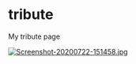 # tribute
My tribute page

[![Screenshot-20200722-151458.jpg](https://i.postimg.cc/43B1CRhD/Screenshot-20200722-151458.jpg)](https://postimg.cc/p95j87CC)
